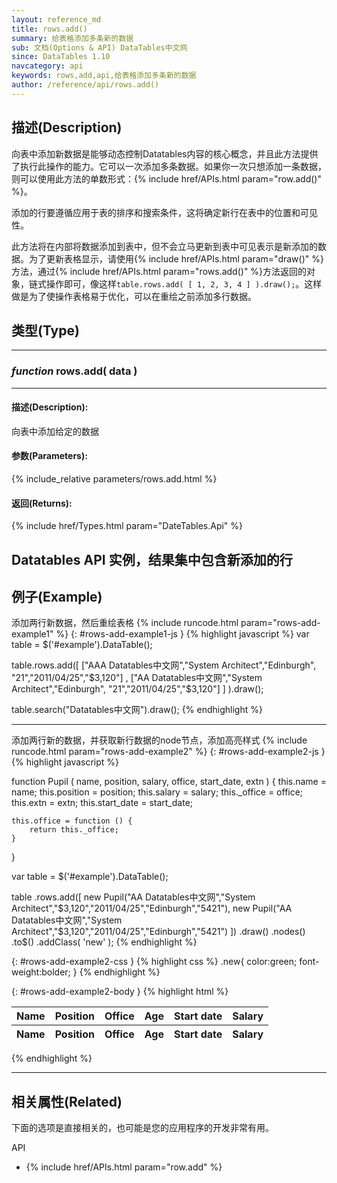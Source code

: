 ```yaml
---
layout: reference_md
title: rows.add()
summary: 给表格添加多条新的数据
sub: 文档(Options & API) DataTables中文网
since: DataTables 1.10
navcategory: api
keywords: rows,add,api,给表格添加多条新的数据
author: /reference/api/rows.add()
---
```


## 描述(Description)

向表中添加新数据是能够动态控制Datatables内容的核心概念，并且此方法提供了执行此操作的能力。它可以一次添加多条数据。如果你一次只想添加一条数据，则可以使用此方法的单数形式：{% include href/APIs.html param="row.add()" %}。

添加的行要遵循应用于表的排序和搜索条件，这将确定新行在表中的位置和可见性。

此方法将在内部将数据添加到表中，但不会立马更新到表中可见表示是新添加的数据。为了更新表格显示，请使用{% include href/APIs.html param="draw()" %}方法，通过{% include href/APIs.html param="rows.add()" %}方法返回的对象，链式操作即可，像这样`table.rows.add( [ 1, 2, 3, 4 ] ).draw();`。这样做是为了使操作表格易于优化，可以在重绘之前添加多行数据。


## 类型(Type)
---
### _function_ **rows.add( data )**   
---
#### 描述(Description):
向表中添加给定的数据
     
#### 参数(Parameters):
{% include_relative parameters/rows.add.html %}

#### 返回(Returns):

{% include href/Types.html param="DateTables.Api" %}

Datatables API 实例，结果集中包含新添加的行
--- 
    
## 例子(Example)


添加两行新数据，然后重绘表格
{% include runcode.html param="rows-add-example1" %}
{: #rows-add-example1-js }
{% highlight javascript %}
var table = $('#example').DataTable();
 
table.rows.add([ 
    ["AAA Datatables中文网","System Architect","Edinburgh", "21","2011/04/25","$3,120"]
    ,
    ["AA Datatables中文网","System Architect","Edinburgh", "21","2011/04/25","$3,120"] 
     ] ).draw();

table.search("Datatables中文网").draw();
{% endhighlight %}

---


添加两行新的数据，并获取新行数据的node节点，添加高亮样式
{% include runcode.html param="rows-add-example2" %}
{: #rows-add-example2-js }
{% highlight javascript %}

function Pupil ( name, position, salary, office, start_date, extn ) {
    this.name = name;
    this.position = position;
    this.salary = salary;
    this._office = office;
    this.extn = extn;
    this.start_date = start_date;

    this.office = function () {
        return this._office;
    }
}

var table = $('#example').DataTable();
 
table
    .rows.add([
        new  Pupil("AA Datatables中文网","System Architect","$3,120","2011/04/25","Edinburgh","5421"),
        new  Pupil("AA Datatables中文网","System Architect","$3,120","2011/04/25","Edinburgh","5421")
    ]) 
    .draw()
    .nodes()
    .to$()
    .addClass( 'new' );
{% endhighlight %}

{: #rows-add-example2-css }
{% highlight css %}
.new{
    color:green;
    font-weight:bolder;
}
{% endhighlight %}


{: #rows-add-example2-body }
{% highlight html %}
<table id="example" class="display" cellspacing="0" width="100%">
    <thead>
        <tr>
            <th>Name</th>
            <th>Position</th>
            <th>Office</th>
            <th>Age</th>
            <th>Start date</th>
            <th>Salary</th>
        </tr>
    </thead>
    <tfoot>
        <tr>
            <th>Name</th>
            <th>Position</th>
            <th>Office</th>
            <th>Age</th>
            <th>Start date</th>
            <th>Salary</th>
        </tr>
    </tfoot>
    <tbody>
    </tbody>
</table>
{% endhighlight %}

---

## 相关属性(Related)
下面的选项是直接相关的，也可能是您的应用程序的开发非常有用。

API

- {% include href/APIs.html param="row.add" %}

